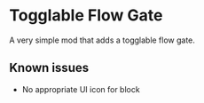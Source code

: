 # Togglable Flow Gate
A very simple mod that adds a togglable flow gate.

## Known issues
- No appropriate UI icon for block
